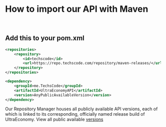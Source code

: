 # How to import our API with Maven
<br>

## Add this to your pom.xml
```xml
<repositories>
    <repository>
        <id>techscode</id>
        <url>https://repo.techscode.com/repository/maven-releases/</url>
    </repository>
</repositories>

<dependency>
    <groupId>me.TechsCode</groupId>
    <artifactId>UltraEconomyAPI</artifactId>
    <version>AnyPublicAvailableVersion</version>
</dependency>
```

Our Repository Manager houses all publicly available API versions, each of which
is linked to its corresponding, officially named release build of UltraEconomy.
View all public available [versions](https://repo.techscode.com/#browse/browse:maven-releases:me%2FTechsCode%2FUltraEconomyAPI)
